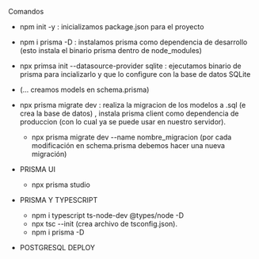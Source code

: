 Comandos

- npm init -y : inicializamos package.json para el proyecto

- npm i prisma -D : instalamos prisma como dependencia de desarrollo (esto instala el binario prisma dentro de node_modules)

- npx primsa init --datasource-provider sqlite : ejecutamos binario de prisma para incializarlo y que lo configure con la base de datos SQLite

- (... creamos models en schema.prisma)

- npx prisma migrate dev : realiza la migracion de los modelos a .sql (e crea la base de datos) , instala prisma client como dependencia de produccion (con lo cual ya se puede usar en nuestro servidor).

  - npx prisma migrate dev --name nombre_migracion
    (por cada modificación en schema.prisma debemos hacer una nueva migración)

- PRISMA UI

  - npx prisma studio

- PRISMA Y TYPESCRIPT

  - npm i typescript ts-node-dev @types/node -D
  - npx tsc --init (crea archivo de tsconfig.json).
  - npm i prisma -D

- POSTGRESQL DEPLOY
